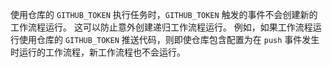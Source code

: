 使用仓库的 `GITHUB_TOKEN` 执行任务时，`GITHUB_TOKEN` 触发的事件不会创建新的工作流程运行。 这可以防止意外创建递归工作流程运行。 例如，如果工作流程运行使用仓库的 `GITHUB_TOKEN` 推送代码，则即使仓库包含配置为在 `push` 事件发生时运行的工作流程，新工作流程也不会运行。
